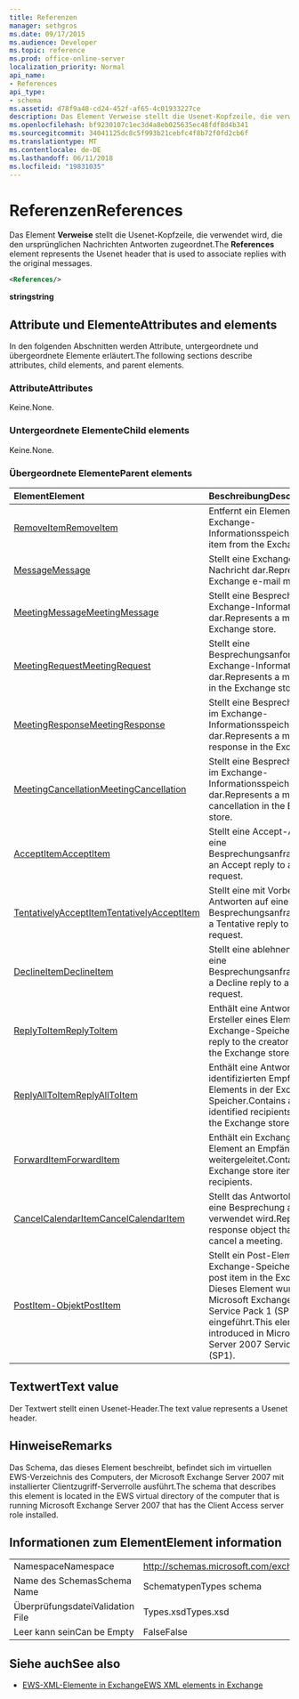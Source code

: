 ```yaml
---
title: Referenzen
manager: sethgros
ms.date: 09/17/2015
ms.audience: Developer
ms.topic: reference
ms.prod: office-online-server
localization_priority: Normal
api_name:
- References
api_type:
- schema
ms.assetid: d78f9a48-cd24-452f-af65-4c01933227ce
description: Das Element Verweise stellt die Usenet-Kopfzeile, die verwendet wird, die den ursprünglichen Nachrichten Antworten zugeordnet.
ms.openlocfilehash: bf9230107c1ec3d4a8eb025635ec48fdf8d4b341
ms.sourcegitcommit: 34041125dc8c5f993b21cebfc4f8b72f0fd2cb6f
ms.translationtype: MT
ms.contentlocale: de-DE
ms.lasthandoff: 06/11/2018
ms.locfileid: "19831035"
---
```

# <a name="references"></a><span data-ttu-id="bf667-103">Referenzen</span><span class="sxs-lookup"><span data-stu-id="bf667-103">References</span></span>

<span data-ttu-id="bf667-104">Das Element **Verweise** stellt die Usenet-Kopfzeile, die verwendet wird, die den ursprünglichen Nachrichten Antworten zugeordnet.</span><span class="sxs-lookup"><span data-stu-id="bf667-104">The **References** element represents the Usenet header that is used to associate replies with the original messages.</span></span> 
  
```xml
<References/>
```

 <span data-ttu-id="bf667-105">**string**</span><span class="sxs-lookup"><span data-stu-id="bf667-105">**string**</span></span>
## <a name="attributes-and-elements"></a><span data-ttu-id="bf667-106">Attribute und Elemente</span><span class="sxs-lookup"><span data-stu-id="bf667-106">Attributes and elements</span></span>

<span data-ttu-id="bf667-107">In den folgenden Abschnitten werden Attribute, untergeordnete und übergeordnete Elemente erläutert.</span><span class="sxs-lookup"><span data-stu-id="bf667-107">The following sections describe attributes, child elements, and parent elements.</span></span>
  
### <a name="attributes"></a><span data-ttu-id="bf667-108">Attribute</span><span class="sxs-lookup"><span data-stu-id="bf667-108">Attributes</span></span>

<span data-ttu-id="bf667-109">Keine.</span><span class="sxs-lookup"><span data-stu-id="bf667-109">None.</span></span>
  
### <a name="child-elements"></a><span data-ttu-id="bf667-110">Untergeordnete Elemente</span><span class="sxs-lookup"><span data-stu-id="bf667-110">Child elements</span></span>

<span data-ttu-id="bf667-111">Keine.</span><span class="sxs-lookup"><span data-stu-id="bf667-111">None.</span></span>
  
### <a name="parent-elements"></a><span data-ttu-id="bf667-112">Übergeordnete Elemente</span><span class="sxs-lookup"><span data-stu-id="bf667-112">Parent elements</span></span>

|<span data-ttu-id="bf667-113">**Element**</span><span class="sxs-lookup"><span data-stu-id="bf667-113">**Element**</span></span>|<span data-ttu-id="bf667-114">**Beschreibung**</span><span class="sxs-lookup"><span data-stu-id="bf667-114">**Description**</span></span>|
|:-----|:-----|
|[<span data-ttu-id="bf667-115">RemoveItem</span><span class="sxs-lookup"><span data-stu-id="bf667-115">RemoveItem</span></span>](removeitem.md) <br/> |<span data-ttu-id="bf667-116">Entfernt ein Element aus dem Exchange-Informationsspeicher.</span><span class="sxs-lookup"><span data-stu-id="bf667-116">Removes an item from the Exchange store.</span></span>  <br/> |
|[<span data-ttu-id="bf667-117">Message</span><span class="sxs-lookup"><span data-stu-id="bf667-117">Message</span></span>](message-ex15websvcsotherref.md) <br/> |<span data-ttu-id="bf667-118">Stellt eine Exchange-E-Mail-Nachricht dar.</span><span class="sxs-lookup"><span data-stu-id="bf667-118">Represents an Exchange e-mail message.</span></span>  <br/> |
|[<span data-ttu-id="bf667-119">MeetingMessage</span><span class="sxs-lookup"><span data-stu-id="bf667-119">MeetingMessage</span></span>](meetingmessage.md) <br/> |<span data-ttu-id="bf667-120">Stellt eine Besprechung im Exchange-Informationsspeicher dar.</span><span class="sxs-lookup"><span data-stu-id="bf667-120">Represents a meeting in the Exchange store.</span></span>  <br/> |
|[<span data-ttu-id="bf667-121">MeetingRequest</span><span class="sxs-lookup"><span data-stu-id="bf667-121">MeetingRequest</span></span>](meetingrequest.md) <br/> |<span data-ttu-id="bf667-122">Stellt eine Besprechungsanforderung im Exchange-Informationsspeicher dar.</span><span class="sxs-lookup"><span data-stu-id="bf667-122">Represents a meeting request in the Exchange store.</span></span>  <br/> |
|[<span data-ttu-id="bf667-123">MeetingResponse</span><span class="sxs-lookup"><span data-stu-id="bf667-123">MeetingResponse</span></span>](meetingresponse.md) <br/> |<span data-ttu-id="bf667-124">Stellt eine Besprechungsantwort im Exchange-Informationsspeicher dar.</span><span class="sxs-lookup"><span data-stu-id="bf667-124">Represents a meeting response in the Exchange store.</span></span>  <br/> |
|[<span data-ttu-id="bf667-125">MeetingCancellation</span><span class="sxs-lookup"><span data-stu-id="bf667-125">MeetingCancellation</span></span>](meetingcancellation.md) <br/> |<span data-ttu-id="bf667-126">Stellt eine Besprechungsabsage im Exchange-Informationsspeicher dar.</span><span class="sxs-lookup"><span data-stu-id="bf667-126">Represents a meeting cancellation in the Exchange store.</span></span>  <br/> |
|[<span data-ttu-id="bf667-127">AcceptItem</span><span class="sxs-lookup"><span data-stu-id="bf667-127">AcceptItem</span></span>](acceptitem.md) <br/> |<span data-ttu-id="bf667-128">Stellt eine Accept-Antwort auf eine Besprechungsanfrage.</span><span class="sxs-lookup"><span data-stu-id="bf667-128">Represents an Accept reply to a meeting request.</span></span>  <br/> |
|[<span data-ttu-id="bf667-129">TentativelyAcceptItem</span><span class="sxs-lookup"><span data-stu-id="bf667-129">TentativelyAcceptItem</span></span>](tentativelyacceptitem.md) <br/> |<span data-ttu-id="bf667-130">Stellt eine mit Vorbehalt Antworten auf eine Besprechungsanfrage.</span><span class="sxs-lookup"><span data-stu-id="bf667-130">Represents a Tentative reply to a meeting request.</span></span>  <br/> |
|[<span data-ttu-id="bf667-131">DeclineItem</span><span class="sxs-lookup"><span data-stu-id="bf667-131">DeclineItem</span></span>](declineitem.md) <br/> |<span data-ttu-id="bf667-132">Stellt eine ablehnen Antwort auf eine Besprechungsanfrage.</span><span class="sxs-lookup"><span data-stu-id="bf667-132">Represents a Decline reply to a meeting request.</span></span>  <br/> |
|[<span data-ttu-id="bf667-133">ReplyToItem</span><span class="sxs-lookup"><span data-stu-id="bf667-133">ReplyToItem</span></span>](replytoitem.md) <br/> |<span data-ttu-id="bf667-134">Enthält eine Antwort an den Ersteller eines Elements in der Exchange-Speicher.</span><span class="sxs-lookup"><span data-stu-id="bf667-134">Contains a reply to the creator of an item in the Exchange store.</span></span>  <br/> |
|[<span data-ttu-id="bf667-135">ReplyAllToItem</span><span class="sxs-lookup"><span data-stu-id="bf667-135">ReplyAllToItem</span></span>](replyalltoitem.md) <br/> |<span data-ttu-id="bf667-136">Enthält eine Antwort an alle identifizierten Empfänger eines Elements in der Exchange-Speicher.</span><span class="sxs-lookup"><span data-stu-id="bf667-136">Contains a reply to all identified recipients of an item in the Exchange store.</span></span>  <br/> |
|[<span data-ttu-id="bf667-137">ForwardItem</span><span class="sxs-lookup"><span data-stu-id="bf667-137">ForwardItem</span></span>](forwarditem.md) <br/> |<span data-ttu-id="bf667-138">Enthält ein Exchange-Speicher-Element an Empfänger weitergeleitet.</span><span class="sxs-lookup"><span data-stu-id="bf667-138">Contains an Exchange store item to forward to recipients.</span></span>  <br/> |
|[<span data-ttu-id="bf667-139">CancelCalendarItem</span><span class="sxs-lookup"><span data-stu-id="bf667-139">CancelCalendarItem</span></span>](cancelcalendaritem.md) <br/> |<span data-ttu-id="bf667-140">Stellt das Antwortobjekt, das Sie eine Besprechung absagen verwendet wird.</span><span class="sxs-lookup"><span data-stu-id="bf667-140">Represents the response object that is used to cancel a meeting.</span></span>  <br/> |
|[<span data-ttu-id="bf667-141">PostItem-Objekt</span><span class="sxs-lookup"><span data-stu-id="bf667-141">PostItem</span></span>](postitem.md) <br/> |<span data-ttu-id="bf667-142">Stellt ein Post-Element im Exchange-Speicher.</span><span class="sxs-lookup"><span data-stu-id="bf667-142">Represents a post item in the Exchange store.</span></span> <span data-ttu-id="bf667-143">Dieses Element wurde in Microsoft Exchange Server 2007 Service Pack 1 (SP1) eingeführt.</span><span class="sxs-lookup"><span data-stu-id="bf667-143">This element was introduced in Microsoft Exchange Server 2007 Service Pack 1 (SP1).</span></span>  <br/> |
   
## <a name="text-value"></a><span data-ttu-id="bf667-144">Textwert</span><span class="sxs-lookup"><span data-stu-id="bf667-144">Text value</span></span>

<span data-ttu-id="bf667-145">Der Textwert stellt einen Usenet-Header.</span><span class="sxs-lookup"><span data-stu-id="bf667-145">The text value represents a Usenet header.</span></span>
  
## <a name="remarks"></a><span data-ttu-id="bf667-146">Hinweise</span><span class="sxs-lookup"><span data-stu-id="bf667-146">Remarks</span></span>

<span data-ttu-id="bf667-147">Das Schema, das dieses Element beschreibt, befindet sich im virtuellen EWS-Verzeichnis des Computers, der Microsoft Exchange Server 2007 mit installierter Clientzugriff-Serverrolle ausführt.</span><span class="sxs-lookup"><span data-stu-id="bf667-147">The schema that describes this element is located in the EWS virtual directory of the computer that is running Microsoft Exchange Server 2007 that has the Client Access server role installed.</span></span>
  
## <a name="element-information"></a><span data-ttu-id="bf667-148">Informationen zum Element</span><span class="sxs-lookup"><span data-stu-id="bf667-148">Element information</span></span>

|||
|:-----|:-----|
|<span data-ttu-id="bf667-149">Namespace</span><span class="sxs-lookup"><span data-stu-id="bf667-149">Namespace</span></span>  <br/> |http://schemas.microsoft.com/exchange/services/2006/types  <br/> |
|<span data-ttu-id="bf667-150">Name des Schemas</span><span class="sxs-lookup"><span data-stu-id="bf667-150">Schema Name</span></span>  <br/> |<span data-ttu-id="bf667-151">Schematypen</span><span class="sxs-lookup"><span data-stu-id="bf667-151">Types schema</span></span>  <br/> |
|<span data-ttu-id="bf667-152">Überprüfungsdatei</span><span class="sxs-lookup"><span data-stu-id="bf667-152">Validation File</span></span>  <br/> |<span data-ttu-id="bf667-153">Types.xsd</span><span class="sxs-lookup"><span data-stu-id="bf667-153">Types.xsd</span></span>  <br/> |
|<span data-ttu-id="bf667-154">Leer kann sein</span><span class="sxs-lookup"><span data-stu-id="bf667-154">Can be Empty</span></span>  <br/> |<span data-ttu-id="bf667-155">False</span><span class="sxs-lookup"><span data-stu-id="bf667-155">False</span></span>  <br/> |
   
## <a name="see-also"></a><span data-ttu-id="bf667-156">Siehe auch</span><span class="sxs-lookup"><span data-stu-id="bf667-156">See also</span></span>



- [<span data-ttu-id="bf667-157">EWS-XML-Elemente in Exchange</span><span class="sxs-lookup"><span data-stu-id="bf667-157">EWS XML elements in Exchange</span></span>](ews-xml-elements-in-exchange.md)

